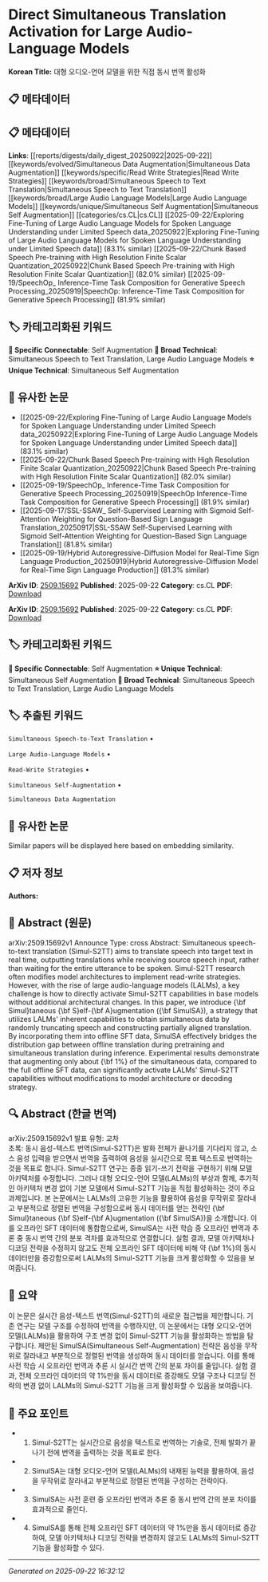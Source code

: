 # Direct Simultaneous Translation Activation for Large Audio-Language Models

**Korean Title:** 대형 오디오-언어 모델을 위한 직접 동시 번역 활성화

## 📋 메타데이터

## 📋 메타데이터

**Links**: [[reports/digests/daily_digest_20250922|2025-09-22]] [[keywords/evolved/Simultaneous Data Augmentation|Simultaneous Data Augmentation]] [[keywords/specific/Read Write Strategies|Read Write Strategies]] [[keywords/broad/Simultaneous Speech to Text Translation|Simultaneous Speech to Text Translation]] [[keywords/broad/Large Audio Language Models|Large Audio Language Models]] [[keywords/unique/Simultaneous Self Augmentation|Simultaneous Self Augmentation]] [[categories/cs.CL|cs.CL]] [[2025-09-22/Exploring Fine-Tuning of Large Audio Language Models for Spoken Language Understanding under Limited Speech data_20250922|Exploring Fine-Tuning of Large Audio Language Models for Spoken Language Understanding under Limited Speech data]] (83.1% similar) [[2025-09-22/Chunk Based Speech Pre-training with High Resolution Finite Scalar Quantization_20250922|Chunk Based Speech Pre-training with High Resolution Finite Scalar Quantization]] (82.0% similar) [[2025-09-19/SpeechOp_ Inference-Time Task Composition for Generative Speech Processing_20250919|SpeechOp: Inference-Time Task Composition for Generative Speech Processing]] (81.9% similar)

## 🏷️ 카테고리화된 키워드
**🔗 Specific Connectable**: Self Augmentation
**🔬 Broad Technical**: Simultaneous Speech to Text Translation, Large Audio Language Models
**⭐ Unique Technical**: Simultaneous Self Augmentation
## 🔗 유사한 논문
- [[2025-09-22/Exploring Fine-Tuning of Large Audio Language Models for Spoken Language Understanding under Limited Speech data_20250922|Exploring Fine-Tuning of Large Audio Language Models for Spoken Language Understanding under Limited Speech data]] (83.1% similar)
- [[2025-09-22/Chunk Based Speech Pre-training with High Resolution Finite Scalar Quantization_20250922|Chunk Based Speech Pre-training with High Resolution Finite Scalar Quantization]] (82.0% similar)
- [[2025-09-19/SpeechOp_ Inference-Time Task Composition for Generative Speech Processing_20250919|SpeechOp Inference-Time Task Composition for Generative Speech Processing]] (81.9% similar)
- [[2025-09-17/SSL-SSAW_ Self-Supervised Learning with Sigmoid Self-Attention Weighting for Question-Based Sign Language Translation_20250917|SSL-SSAW Self-Supervised Learning with Sigmoid Self-Attention Weighting for Question-Based Sign Language Translation]] (81.8% similar)
- [[2025-09-19/Hybrid Autoregressive-Diffusion Model for Real-Time Sign Language Production_20250919|Hybrid Autoregressive-Diffusion Model for Real-Time Sign Language Production]] (81.3% similar)


**ArXiv ID**: [2509.15692](https://arxiv.org/abs/2509.15692)
**Published**: 2025-09-22
**Category**: cs.CL
**PDF**: [Download](https://arxiv.org/pdf/2509.15692.pdf)


**ArXiv ID**: [2509.15692](https://arxiv.org/abs/2509.15692)
**Published**: 2025-09-22
**Category**: cs.CL
**PDF**: [Download](https://arxiv.org/pdf/2509.15692.pdf)

## 🏷️ 카테고리화된 키워드
**🔗 Specific Connectable**: Self Augmentation
**⭐ Unique Technical**: Simultaneous Self Augmentation
**🔬 Broad Technical**: Simultaneous Speech to Text Translation, Large Audio Language Models

## 🏷️ 추출된 키워드



`Simultaneous Speech-to-Text Translation` • 

`Large Audio-Language Models` • 

`Read-Write Strategies` • 

`Simultaneous Self-Augmentation` • 

`Simultaneous Data Augmentation`



## 🔗 유사한 논문

Similar papers will be displayed here based on embedding similarity.

## 📋 저자 정보

**Authors:** 

## 📄 Abstract (원문)

arXiv:2509.15692v1 Announce Type: cross 
Abstract: Simultaneous speech-to-text translation (Simul-S2TT) aims to translate speech into target text in real time, outputting translations while receiving source speech input, rather than waiting for the entire utterance to be spoken. Simul-S2TT research often modifies model architectures to implement read-write strategies. However, with the rise of large audio-language models (LALMs), a key challenge is how to directly activate Simul-S2TT capabilities in base models without additional architectural changes. In this paper, we introduce {\bf Simul}taneous {\bf S}elf-{\bf A}ugmentation ({\bf SimulSA}), a strategy that utilizes LALMs' inherent capabilities to obtain simultaneous data by randomly truncating speech and constructing partially aligned translation. By incorporating them into offline SFT data, SimulSA effectively bridges the distribution gap between offline translation during pretraining and simultaneous translation during inference. Experimental results demonstrate that augmenting only about {\bf 1\%} of the simultaneous data, compared to the full offline SFT data, can significantly activate LALMs' Simul-S2TT capabilities without modifications to model architecture or decoding strategy.

## 🔍 Abstract (한글 번역)

arXiv:2509.15692v1 발표 유형: 교차  
초록: 동시 음성-텍스트 번역(Simul-S2TT)은 발화 전체가 끝나기를 기다리지 않고, 소스 음성 입력을 받으면서 번역을 출력하여 음성을 실시간으로 목표 텍스트로 번역하는 것을 목표로 합니다. Simul-S2TT 연구는 종종 읽기-쓰기 전략을 구현하기 위해 모델 아키텍처를 수정합니다. 그러나 대형 오디오-언어 모델(LALMs)의 부상과 함께, 추가적인 아키텍처 변경 없이 기본 모델에서 Simul-S2TT 기능을 직접 활성화하는 것이 주요 과제입니다. 본 논문에서는 LALMs의 고유한 기능을 활용하여 음성을 무작위로 잘라내고 부분적으로 정렬된 번역을 구성함으로써 동시 데이터를 얻는 전략인 {\bf Simul}taneous {\bf S}elf-{\bf A}ugmentation ({\bf SimulSA})을 소개합니다. 이를 오프라인 SFT 데이터에 통합함으로써, SimulSA는 사전 학습 중 오프라인 번역과 추론 중 동시 번역 간의 분포 격차를 효과적으로 연결합니다. 실험 결과, 모델 아키텍처나 디코딩 전략을 수정하지 않고도 전체 오프라인 SFT 데이터에 비해 약 {\bf 1\%}의 동시 데이터만을 증강함으로써 LALMs의 Simul-S2TT 기능을 크게 활성화할 수 있음을 보여줍니다.

## 📝 요약

이 논문은 실시간 음성-텍스트 번역(Simul-S2TT)의 새로운 접근법을 제안합니다. 기존 연구는 모델 구조를 수정하여 번역을 수행하지만, 이 논문에서는 대형 오디오-언어 모델(LALMs)을 활용하여 구조 변경 없이 Simul-S2TT 기능을 활성화하는 방법을 탐구합니다. 제안된 SimulSA(Simultaneous Self-Augmentation) 전략은 음성을 무작위로 잘라내고 부분적으로 정렬된 번역을 생성하여 동시 데이터를 얻습니다. 이를 통해 사전 학습 시 오프라인 번역과 추론 시 실시간 번역 간의 분포 차이를 줄입니다. 실험 결과, 전체 오프라인 데이터의 약 1%만을 동시 데이터로 증강해도 모델 구조나 디코딩 전략의 변경 없이 LALMs의 Simul-S2TT 기능을 크게 활성화할 수 있음을 보여줍니다.

## 🎯 주요 포인트


- 1. Simul-S2TT는 실시간으로 음성을 텍스트로 번역하는 기술로, 전체 발화가 끝나기 전에 번역을 출력하는 것을 목표로 한다.

- 2. SimulSA는 대형 오디오-언어 모델(LALMs)의 내재된 능력을 활용하여, 음성을 무작위로 잘라내고 부분적으로 정렬된 번역을 구성하는 전략이다.

- 3. SimulSA는 사전 훈련 중 오프라인 번역과 추론 중 동시 번역 간의 분포 차이를 효과적으로 줄인다.

- 4. SimulSA를 통해 전체 오프라인 SFT 데이터의 약 1%만을 동시 데이터로 증강하여, 모델 아키텍처나 디코딩 전략을 변경하지 않고도 LALMs의 Simul-S2TT 기능을 활성화할 수 있다.


---

*Generated on 2025-09-22 16:32:12*